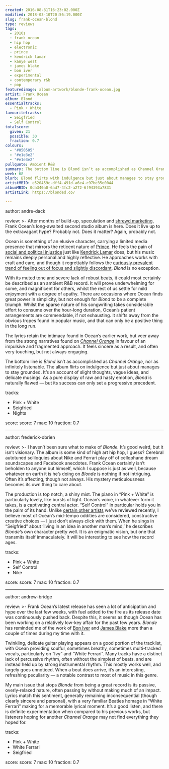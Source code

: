 ```yaml
---
created: 2016-08-31T16:23:02.000Z
modified: 2018-03-10T20:56:19.000Z
slug: frank-ocean-blond
type: reviews
tags:
  - 2010s
  - frank ocean
  - hip hop
  - electronic
  - prince
  - kendrick lamar
  - kanye west
  - james blake
  - bon iver
  - experimental
  - contemporary r&b
  - pop
featuredimage: album-artwork/blonde-frank-ocean.jpg
artist: Frank Ocean
album: Blond
essentialtracks:
  - Pink + White
favouritetracks:
  - Seigfried
  - Self Control
totalscore:
  given: 21
  possible: 30
  fraction: 0.7
colours:
  - "#050505"
  - "#e1e3e2"
  - "#e1e3e2"
pullquote: Ambient R&B
summary: The bottom line is Blond isn’t as accomplished as Channel Orange, nor as infinitely listenable. The album flirts on indulgence but just about manages to stay grounded. It’s an account of slight thoughts, vague ideas and delicate musings.
week: 68
blurb: Blond flirts with indulgence but just about manages to stay grounded. It’s an account of slight thoughts, vague ideas, and delicate musings.
artistMBID: e520459c-dff4-491d-a6e4-c97be35e0044
albumMBID: 0da340a0-6ad7-4fc2-a272-6f94393a7831
artistLink: https://blonded.co/

---
```

author: andre-dack

review: >-
  After months of build-up, speculation and [shrewd marketing](http://pitchfork.com/news/67329-snapchat-rolls-out-frank-ocean-filters/), Frank Ocean’s long-awaited second studio album is here. Does it live up to the extravagant hype? Probably not. Does it matter? Again, probably not. 
  
  Ocean is something of an elusive character, carrying a limited media presence that mirrors the reticent nature of [Prince](/reviews/prince-purple-rain/). He feels the pain of [social and political injustice](http://frankocean.tumblr.com/post/146249813326/i-read-in-the-paper-that-my-brothers-are-being) just like [Kendrick Lamar](/reviews/kendrick-lamar-to-pimp-a-butterfly/) does, but his music remains deeply personal and highly reflective. He approaches works with craft and care, and though it regrettably follows the [curiously prevalent trend of feeling out of focus and slightly discordant](/reviews/kanye-west-the-life-of-pablo/), *Blond* is no exception. 
  
  With its muted tone and severe lack of robust beats, it could most certainly be described as an ambient R&B record. It will prove underwhelming for some, and magnificent for others, whilst the rest of us settle for mild enjoyment with a degree of apathy. There are occasions where Ocean finds great power in simplicity, but not enough for *Blond* to be a complete triumph. Whilst the sparse nature of his songwriting takes considerable effort to consume over the hour-long duration, Ocean’s patient arrangements are commendable, if not exhausting. It shifts away from the obvious tropes found in popular music, and that can only be a positive thing in the long run. 
  
  The lyrics retain the intimacy found in Ocean’s earlier work, but veer away from the strong narratives found on [*Channel Orange*](/reviews/frank-ocean-channel-orange/) in favour of an impulsive and fragmented approach. It feels sincere as a result, and often very touching, but not always engaging. 
  
  The bottom line is *Blond* isn’t as accomplished as *Channel Orange*, nor as infinitely listenable. The album flirts on indulgence but just about manages to stay grounded. It’s an account of slight thoughts, vague ideas, and delicate musings. As a pure display of raw and hasty emotion, *Blond* is naturally flawed — but its success can only set a progressive precedent.

tracks:
  - Pink + White
  - ­Seigfried
  - ­Nights

score:
  score: 7
  max: 10
  fraction: 0.7

---
author: frederick-obrien

review: >-
  I haven’t been sure what to make of *Blonde.* It’s good weird, but it isn’t visionary. The album is some kind of high art hip hop, I guess? Cerebral autotuned soliloquies about Nike and Ferrari play off of cellophane dream soundscapes and Facebook anecdotes. Frank Ocean certainly isn’t beholden to anyone but himself, which I suppose is just as well, because whatever on earth it is he’s doing on *Blonde* is nothing if not intriguing. Often it’s affecting, though not always. His mystery meticulousness becomes its own thing to care about. 
  
  The production is top notch, a shiny mist. The piano in “Pink + White” is particularly lovely, like bursts of light. Ocean’s voice, in whatever form it takes, is a captivating central actor. “Self Control” in particular holds you in the palm of its hand. Unlike [certain other artists](/reviews/james-blake-the-colour-in-anything/>) we’ve reviewed recently, I believe most of Ocean’s mid-tempo oddities are considered, constructive creative choices — I just don’t always click with them. When he sings in “Seigfried” about ‘living in an idea in another man’s mind,’ he describes *Blonde*’s own character pretty well. It is an enigmatic vision, but one that transmits itself immaculately. It will be interesting to see how the record ages.

tracks:
  - Pink + White
  - ­Self Control
  - ­Nike

score:
  score: 7
  max: 10
  fraction: 0.7

---
author: andrew-bridge

review: >-
  Frank Ocean’s latest release has seen a lot of anticipation and hype over the last few weeks, with fuel added to the fire as its release date was continuously pushed back. Despite this, it seems as though Ocean has been working on a relatively low-key affair for the past few years. *Blonde* has reminded me of the work of [Bon Iver](/reviews/bon-iver-22-a-million/) and [James Blake](/reviews/james-blake-the-colour-in-anything/) more than a couple of times during my time with it. 
  
  Twinkling, delicate guitar playing appears on a good portion of the tracklist, with Ocean providing soulful, sometimes breathy, sometimes multi-tracked vocals, particularly on “Ivy” and “White Ferrari”. Many tracks have a distinct lack of percussive rhythm, often without the simplest of beats, and are instead held up by strong instrumental rhythm. This mostly works well, and largely goes unnoticed. When a beat does arrive, it’s an interesting, refreshing peculiarity — a notable contrast to most of music in this genre. 
  
  My main issue that stops *Blonde* from being a great record is its passive, overly-relaxed nature, often passing by without making much of an impact. Lyrics match this sentiment, generally remaining inconsequential (though clearly sincere and personal), with a very familiar Beatles homage in “White Ferrari” making for a memorable lyrical moment. It’s a good listen, and there is definite experimentation when compared to his previous works, but listeners hoping for another *Channel Orange* may not find everything they hoped for.

tracks:
  - Pink + White
  - ­White Ferrari
  - ­Seigfried

score:
  score: 7
  max: 10
  fraction: 0.7
